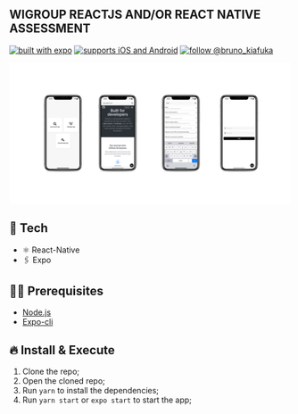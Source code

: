 ## WIGROUP REACTJS AND/OR REACT NATIVE ASSESSMENT 

[![built with expo](https://img.shields.io/badge/MADE%20WITH%20EXPO-000.svg?style=for-the-badge&logo=expo&labelColor=4630eb&logoWidth=20)](https://github.com/expo/expo) [![supports iOS and Android](https://img.shields.io/badge/Platforms-Native-4630EB.svg?style=for-the-badge&logo=EXPO&labelColor=000&logoColor=fff)](https://github.com/expo/expo) [![follow @bruno_kiafuka](https://img.shields.io/twitter/follow/bruno_kiafuka.svg?style=for-the-badge&logo=TWITTER&logoColor=FFFFFF&labelColor=00aced&logoWidth=20&color=lightgray)](https://twitter.com/bruno_kiafuka)

<p align="center">
  <img src="screenshots/v1.png?raw=true" />
</p>

## 🚀 Tech

- ⚛️ React-Native
- 🖇 Expo

## ✋🏻 Prerequisites

- [Node.js](https://nodejs.org/)
- [Expo-cli](https://expo.io/tools#cli)

## 🔥 Install & Execute

1. Clone the repo;
2. Open the cloned repo;
3. Run `yarn` to install the dependencies;
4. Run `yarn start` or `expo start` to start the app;
